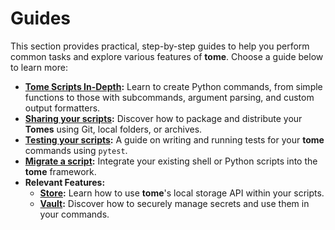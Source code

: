 # Guides

This section provides practical, step-by-step guides to help you perform common
tasks and explore various features of **tome**. Choose a guide below to learn
more:

* **[Tome Scripts In-Depth](in_depth.md):** Learn to create Python commands,
  from simple functions to those with subcommands, argument parsing, and custom
  output formatters.
* **[Sharing your scripts](share.md):** Discover how to package and distribute
  your **Tomes** using Git, local folders, or archives.
* **[Testing your scripts](testing.md):** A guide on writing and running tests
  for your **tome** commands using `pytest`.
* **[Migrate a script](migrate_script.md):** Integrate your existing shell or
  Python scripts into the **tome** framework.
* **Relevant Features:**
    * **[Store](features/store.md):** Learn how to use **tome**'s local storage
      API within your scripts.
    * **[Vault](features/vault.md):** Discover how to securely manage secrets
      and use them in your commands.
